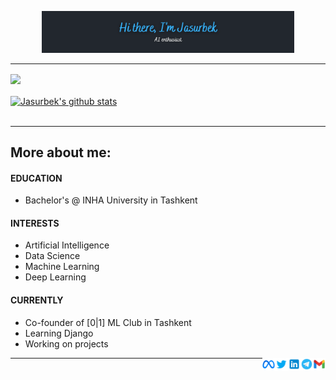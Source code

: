 
<p align="center">
  <img src="https://github.com/Jasurbek16/Jasurbek16/blob/main/Let's%20build%20the%20future%20today....png" alt="a picture that has the name Jasurbek Mamurov which has been written on it" width="80%"/>
</p>

<hr>

<div > 
  <a href="https://github.com/Jasurbek16/Jasurbek16" >
    <img align="center" src="https://github-readme-stats.vercel.app/api/top-langs/?username=Jasurbek16&layout=compact&theme=nord&hide_border=true" />
  </a> 
</div> 

<br>

<div>
 <a href="https://github.com/Jasurbek16/Jasurbek16">
   <img align="center" src="https://github-readme-stats.vercel.app/api?username=Jasurbek16&show_icons=true&include_all_commits=true&theme=nord&hide_border=true" alt="Jasurbek's github stats" />
  </a>
</div>

<br>
<hr>

## More about me:
 #### EDUCATION
  * Bachelor's @ INHA University in Tashkent
 #### INTERESTS
  * Artificial Intelligence
  * Data Science 
  * Machine Learning
  * Deep Learning
 #### CURRENTLY
  * Co-founder of [0|1] ML Club in Tashkent
  * Learning Django
  * Working on projects


<div>
  <a href="mailto:jascinmamurov7@gmail.com">
    <img align="right" alt="Jasurbek Mamurov on Gmail" width="20px" src="https://github.com/Jasurbek16/Jasurbek16/blob/main/icons8-gmail.svg" />
  </a>
  <a href="https://t.me/Jasurbek16">
    <img align="right" alt="Jasurbek Mamurov on Telegram" width="20px" src="https://github.com/Jasurbek16/Jasurbek16/blob/main/icons8-telegram-app.svg" />
  </a>
  <a href="https://www.linkedin.com/in/jmamurov">
    <img align="right" alt="Jasurbek Mamurov on LinkedIn" width="20px" src="https://github.com/Jasurbek16/Jasurbek16/blob/main/icons8-linkedin.svg" />
  </a>
  <a href="https://twitter.com/J_Mamurov">
    <img align="right" alt="Jasurbek Mamurov on Twitter" width="21px" src="https://github.com/Jasurbek16/Jasurbek16/blob/main/icons8-twitter.svg" />
  </a>
  <a href="https://www.facebook.com/mamurov.jasurbek">
    <img align="right" alt="Jasurbek Mamurov on Meta" width="20px" src="https://github.com/Jasurbek16/Jasurbek16/blob/main/icons8-meta.svg" />
  </a>
</div>
<hr>
